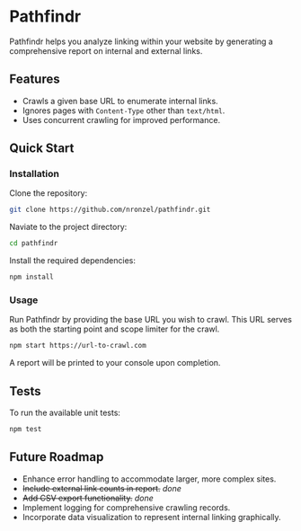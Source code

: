 # Pathfindr

Pathfindr helps you analyze linking within your website by generating
a comprehensive report on internal and external links.

## Features

- Crawls a given base URL to enumerate internal links.
- Ignores pages with `Content-Type` other than `text/html`.
- Uses concurrent crawling for improved performance.

## Quick Start

### Installation

Clone the repository:

```bash
git clone https://github.com/nronzel/pathfindr.git
```

Naviate to the project directory:

```bash
cd pathfindr
```

Install the required dependencies:

```bash
npm install
```

### Usage

Run Pathfindr by providing the base URL you wish to crawl. This URL serves as
both the starting point and scope limiter for the crawl.

```bash
npm start https://url-to-crawl.com
```

A report will be printed to your console upon completion.

## Tests

To run the available unit tests:

```bash
npm test
```

## Future Roadmap

- Enhance error handling to accommodate larger, more complex sites.
- ~~Include external link counts in report.~~ _done_
- ~~Add CSV export functionality.~~ _done_
- Implement logging for comprehensive crawling records.
- Incorporate data visualization to represent internal linking graphically.
